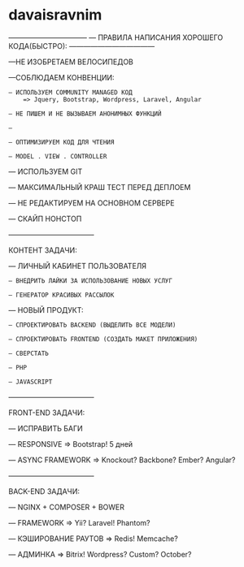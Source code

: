 davaisravnim
============
———————————	—
ПРАВИЛА НАПИСАНИЯ ХОРОШЕГО КОДА(БЫСТРО):
————————————
 
—НЕ ИЗОБРЕТАЕМ ВЕЛОСИПЕДОВ

—СОБЛЮДАЕМ КОНВЕНЦИИ:

	— ИСПОЛЬЗУЕМ COMMUNITY MANAGED КОД
		=> Jquery, Bootstrap, Wordpress, Laravel, Angular

	— НЕ ПИШЕМ И НЕ ВЫЗЫВАЕМ АНОНИМНЫХ ФУНКЦИЙ

	— 

	— ОПТИМИЗИРУЕМ КОД ДЛЯ ЧТЕНИЯ

	— MODEL . VIEW . CONTROLLER

— ИСПОЛЬЗУЕМ GIT

— МАКСИМАЛЬНЫЙ КРАШ ТЕСТ ПЕРЕД ДЕПЛОЕМ

— НЕ РЕДАКТИРУЕМ НА ОСНОВНОМ СЕРВЕРЕ

— СКАЙП НОНСТОП

————————————

КОНТЕНТ ЗАДАЧИ:

— ЛИЧНЫЙ КАБИНЕТ ПОЛЬЗОВАТЕЛЯ

	— ВНЕДРИТЬ ЛАЙКИ ЗА ИСПОЛЬЗОВАНИЕ НОВЫХ УСЛУГ

	— ГЕНЕРАТОР КРАСИВЫХ РАССЫЛОК

— НОВЫЙ ПРОДУКТ:
		
	— СПРОЕКТИРОВАТЬ BACKEND (ВЫДЕЛИТЬ ВСЕ МОДЕЛИ)

	— СПРОЕКТИРОВАТЬ FRONTEND (СОЗДАТЬ МАКЕТ ПРИЛОЖЕНИЯ)

	— СВЕРСТАТЬ

	— PHP

	— JAVASCRIPT

———————————— 

FRONT-END  ЗАДАЧИ:

— ИСПРАВИТЬ БАГИ

— RESPONSIVE => Bootstrap! 5 дней

— ASYNC FRAMEWORK => Knockout? Backbone? Ember? Angular?
 
————————————

BACK-END ЗАДАЧИ:

— NGINX + COMPOSER + BOWER

— FRAMEWORK => Yii? Laravel! Phantom?

— КЭШИРОВАНИЕ РАУТОВ => Redis! Memcache?

— АДМИНКА => Bitrix! Wordpress? Custom? October?

